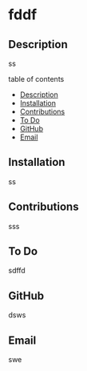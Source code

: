# fddf
        
## Description
ss

table of contents
- [Description](#description)
- [Installation](#installation)
- [Contributions](#contributions)
- [To Do](#to-do)
- [GitHub](#github)
- [Email](#email)


## Installation
ss

## Contributions
sss

## To Do
sdffd

## GitHub
dsws

## Email
swe